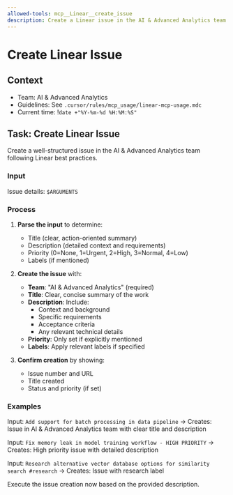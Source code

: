 ```yaml
---
allowed-tools: mcp__Linear__create_issue
description: Create a Linear issue in the AI & Advanced Analytics team
---
```


# Create Linear Issue

## Context

- Team: AI & Advanced Analytics
- Guidelines: See `.cursor/rules/mcp_usage/linear-mcp-usage.mdc`
- Current time: !`date +"%Y-%m-%d %H:%M:%S"`

## Task: Create Linear Issue

Create a well-structured issue in the AI & Advanced Analytics team following Linear best practices.

### Input

Issue details: `$ARGUMENTS`

### Process

1. **Parse the input** to determine:

   - Title (clear, action-oriented summary)
   - Description (detailed context and requirements)
   - Priority (0=None, 1=Urgent, 2=High, 3=Normal, 4=Low)
   - Labels (if mentioned)

2. **Create the issue** with:

   - **Team**: "AI & Advanced Analytics" (required)
   - **Title**: Clear, concise summary of the work
   - **Description**: Include:
     - Context and background
     - Specific requirements
     - Acceptance criteria
     - Any relevant technical details
   - **Priority**: Only set if explicitly mentioned
   - **Labels**: Apply relevant labels if specified

3. **Confirm creation** by showing:
   - Issue number and URL
   - Title created
   - Status and priority (if set)

### Examples

Input: `Add support for batch processing in data pipeline`
→ Creates: Issue in AI & Advanced Analytics team with clear title and description

Input: `Fix memory leak in model training workflow - HIGH PRIORITY`
→ Creates: High priority issue with detailed description

Input: `Research alternative vector database options for similarity search #research`
→ Creates: Issue with research label

Execute the issue creation now based on the provided description.
